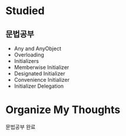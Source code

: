 # Studied

## 문법공부
- Any and AnyObject
- Overloading
- Initializers
- Memberwise Initializer
- Designated Initializer
- Convenience Initializer
- Initializer Delegation

# Organize My Thoughts
문법공부 완료
